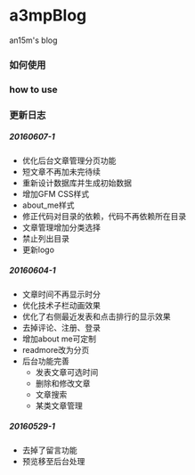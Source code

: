 # a3mpBlog
an15m's blog

### 如何使用

### how to use

### 更新日志

##### 20160607-1
- 优化后台文章管理分页功能
- 短文章不再加未完待续
- 重新设计数据库并生成初始数据
- 增加GFM CSS样式
- about_me样式
- 修正代码对目录的依赖，代码不再依赖所在目录
- 文章管理增加分类选择
- 禁止列出目录
- 更新logo

##### 20160604-1
- 文章时间不再显示时分
- 优化技术子栏动画效果
- 优化了右侧最近发表和点击排行的显示效果
- 去掉评论、注册、登录
- 增加about me可定制
- readmore改为分页
- 后台功能完善
	- 发表文章可选时间
	- 删除和修改文章
	- 文章搜索
	- 某类文章管理

##### 20160529-1
- 去掉了留言功能
- 预览移至后台处理
